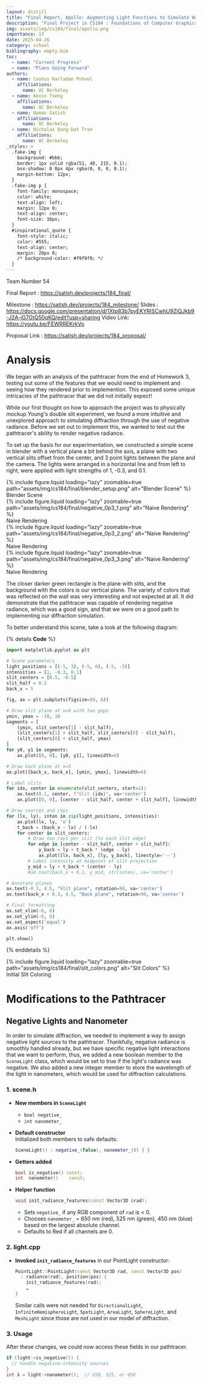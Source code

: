 ```yaml
---
layout: distill
title: "Final Report, Apollo: Augmenting Light Functions to Simulate Wave-Based Diffraction"
description: "Final Project in CS184 : Foundations of Computer Graphics"
img: assets/img/cs184/final/apollo.png
importance: 13
date: 2025-04-26
category: school
bibliography: empty.bib
toc:
  - name: "Current Progress"
  - name: "Plans Going Forward"
authors:
  - name: Cashus Karladan Puhvel
    affiliations:
      name: UC Berkeley
  - name: Kevin Tseng
    affiliations:
      name: UC Berkeley
  - name: Naman Satish
    affiliations:
      name: UC Berkeley
  - name: Nicholas Dang-Dat Tran
    affiliations:
      name: UC Berkeley
_styles: >
  .fake-img {
    background: #bbb;
    border: 1px solid rgba(51, 48, 215, 0.1);
    box-shadow: 0 0px 4px rgba(0, 0, 0, 0.1);
    margin-bottom: 12px;
  }
  .fake-img p {
    font-family: monospace;
    color: white;
    text-align: left;
    margin: 12px 0;
    text-align: center;
    font-size: 16px;
  }
  #inspirational_quote {
    font-style: italic;
    color: #555;
    text-align: center;
    margin: 20px 0;
    /* background-color: #f9f9f9; */
  }
---
```


Team Number 54

Final Report : https://satish.dev/projects/184_final/

Milestone : https://satish.dev/projects/184_milestone/
Slides : https://docs.google.com/presentation/d/1Xtp83b7pyEKYRISCwhU9ZiQJkb9-J2A-jG7GtQ50qKQ/edit?usp=sharing
Video Link: https://youtu.be/FEWRREKrkVo

Proposal Link : https://satish.dev/projects/184_proposal/

# Analysis

We began with an analysis of the pathtracer from the end of Homework 3, testing out some of the features that we would need to implement and seeing how they rendered prior to implemention. This exposed some unique intricacies of the pathtracer that we did not initially expect!

While our first thought on how to approach the project was to physically mockup Young's double slit experiment, we found a more intuitive and unexplored approach to simulating diffraction through the use of negative radiance. Before we set out to implement this, we wanted to test out the pathtracer's ability to render negative radiance.

To set up the basis for our experimentation, we constructed a simple scene in blender with a vertical plane a bit behind the axis, a plane with two vertical slits offset from the center, and 3 point lights between the plane and the camera. The lights were arranged in a horizontal line and from left to right, were applied with light strengths of 1, -0.3, and 0.1.

<div class="container l-page">
    <div class="row align-items-center text-center">
        <div class="col">
            {% include figure.liquid loading="lazy" zoomable=true path="assets/img/cs184/final/blender_setup.png" alt="Blender Scene" %}
            <div class="caption">Blender Scene</div>
        </div>
        <div class="col">
            {% include figure.liquid loading="lazy" zoomable=true path="assets/img/cs184/final/negative_0p3_1.png" alt="Naive Rendering" %}
            <div class="caption">Naive Rendering</div>
        </div>
    </div>
    <div class="row align-items-center text-center">
        <div class="col">
            {% include figure.liquid loading="lazy" zoomable=true path="assets/img/cs184/final/negative_0p3_2.png" alt="Naive Rendering" %}
            <div class="caption">Naive Rendering</div>
        </div>
        <div class="col">
            {% include figure.liquid loading="lazy" zoomable=true path="assets/img/cs184/final/negative_0p3_3.png" alt="Naive Rendering" %}
            <div class="caption">Naive Rendering</div>
        </div>
    </div>
</div>

The closer darker green rectangle is the plane with slits, and the background with the colors is our vertical plane. The variety of colors that was reflected on the wall was very interesting and not expected at all. It did demonstrate that the pathtracer was capable of rendering negative radiance, which was a good sign, and that we were on a good path to implementing our diffraction simulation.

To better understand this scene, take a look at the following diagram:

{% details **Code** %}

```python
import matplotlib.pyplot as plt

# Scene parameters
light_positions = [(-5, 3), (-5, 0), (-5, -3)]
intensities = [1, -0.3, 0.1]
slit_centers = [0.5, -0.5]
slit_half = 0.2
back_x = 5

fig, ax = plt.subplots(figsize=(8, 6))

# Draw slit plane at x=0 with two gaps
ymin, ymax = -10, 10
segments = [
    (ymin, slit_centers[1] - slit_half),
    (slit_centers[1] + slit_half, slit_centers[0] - slit_half),
    (slit_centers[0] + slit_half, ymax)
]
for y0, y1 in segments:
    ax.plot([0, 0], [y0, y1], linewidth=6)

# Draw back plane at x=5
ax.plot([back_x, back_x], [ymin, ymax], linewidth=6)

# Label slits
for idx, center in enumerate(slit_centers, start=1):
    ax.text(0.1, center, f"Slit {idx}", va='center')
    ax.plot([0, 0], [center - slit_half, center + slit_half], linewidth=2)

# Draw sources and rays
for (lx, ly), inten in zip(light_positions, intensities):
    ax.plot(lx, ly, 'o')
    t_back = (back_x - lx) / (-lx)
    for center in slit_centers:
        # Draw two rays per slit (to each slit edge)
        for edge in [center - slit_half, center + slit_half]:
            y_back = ly + t_back * (edge - ly)
            ax.plot([lx, back_x], [ly, y_back], linestyle='--')
        # Label intensity at midpoint of slit projection
        y_mid = ly + t_back * (center - ly)
        #ax.text(back_x + 0.1, y_mid, str(inten), va='center')

# Annotate planes
ax.text(-0.3, 4.5, "Slit plane", rotation=90, va='center')
ax.text(back_x + 0.3, 4.5, "Back plane", rotation=90, va='center')

# Final formatting
ax.set_xlim(-6, 6)
ax.set_ylim(-6, 6)
ax.set_aspect('equal')
ax.axis('off')

plt.show()
```

{% enddetails %}

<div class="container l-page">
    <div class="row align-items-center text-center">
        <div class="col">
            {% include figure.liquid loading="lazy" zoomable=true path="assets/img/cs184/final/slit_colors.png" alt="Slit Colors" %}
            <div class="caption">Initial Slit Coloring</div>
        </div>
    </div>
</div>

# Modifications to the Pathtracer

## Negative Lights and Nanometer

In order to simulate diffraction, we needed to implement a way to assign negative light sources to the pathtracer. Thankfully, negative radiance is smoothly handled already, but we have specific negative light interactions that we want to perform, thus, we added a new boolean member to the `SceneLight` class, which would be set to true if the light's radiance was negative. We also added a new integer member to store the wavelength of the light in nanometers, which would be used for diffraction calculations.

### 1. scene.h

- **New members in `SceneLight`**

  - `bool negative_`
  - `int nanometer_`

- **Default constructor**  
  Initialized both members to safe defaults:

  ```cpp
  SceneLight() : negative_(false), nanometer_(0) { }
  ```

- **Getters added**

  ```cpp
  bool is_negative() const;
  int  nanometer()    const;
  ```

- **Helper function**
  ```cpp
  void init_radiance_features(const Vector3D &rad);
  ```
  - Sets `negative_` if any RGB component of `rad` is < 0.
  - Chooses `nanometer_` = 650 nm (red), 525 nm (green), 450 nm (blue) based on the largest absolute channel.
  - Defaults to Red if all channels are 0.

### 2. light.cpp

- **Invoked `init_radiance_features`** in our PointLight constructor:
  ```cpp
  PointLight::PointLight(const Vector3D rad, const Vector3D pos)
    : radiance(rad), position(pos) {
      init_radiance_features(rad);
      …
  }
  ```
  Similar calls were not needed for `DirectionalLight`, `InfiniteHemisphereLight`, `SpotLight`, `AreaLight`, `SphereLight`, and `MeshLight` since those are not used in our model of diffraction.

### 3. Usage

After these changes, we could now access these fields in our pathtracer.

```cpp
if (light->is_negative()) {
  // handle negative‐intensity sources
}
int λ = light->nanometer();  // 650, 525, or 450
```
